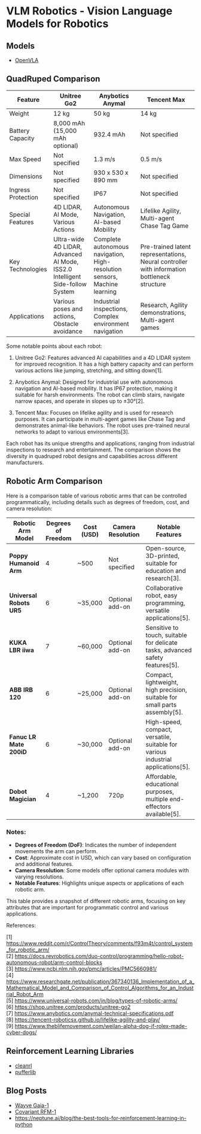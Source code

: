 # VLM Robotics - Vision Language Models for Robotics

## Models
- [OpenVLA](https://openvla.github.io/)


## QuadRuped Comparison


| Feature | Unitree Go2 | Anybotics Anymal | Tencent Max |
|---------|-------------|-------------------|-------------|
| Weight | 12 kg | 50 kg | 14 kg |
| Battery Capacity | 8,000 mAh (15,000 mAh optional) | 932.4 mAh | Not specified |
| Max Speed | Not specified | 1.3 m/s | 0.5 m/s |
| Dimensions | Not specified | 930 x 530 x 890 mm | Not specified |
| Ingress Protection | Not specified | IP67 | Not specified |
| Special Features | 4D LIDAR, AI Mode, Various Actions | Autonomous Navigation, AI-based Mobility | Lifelike Agility, Multi-agent Chase Tag Game |
| Key Technologies | Ultra-wide 4D LIDAR, Advanced AI Mode, ISS2.0 Intelligent Side-follow System | Complete autonomous navigation, High-resolution sensors, Machine learning | Pre-trained latent representations, Neural controller with information bottleneck structure |
| Applications | Various poses and actions, Obstacle avoidance | Industrial inspections, Complex environment navigation | Research, Agility demonstrations, Multi-agent games |

Some notable points about each robot:

1. Unitree Go2: Features advanced AI capabilities and a 4D LIDAR system for improved recognition. It has a high battery capacity and can perform various actions like jumping, stretching, and sitting down[1].

2. Anybotics Anymal: Designed for industrial use with autonomous navigation and AI-based mobility. It has IP67 protection, making it suitable for harsh environments. The robot can climb stairs, navigate narrow spaces, and operate in slopes up to ±30°[2].

3. Tencent Max: Focuses on lifelike agility and is used for research purposes. It can participate in multi-agent games like Chase Tag and demonstrates animal-like behaviors. The robot uses pre-trained neural networks to adapt to various environments[3].

Each robot has its unique strengths and applications, ranging from industrial inspections to research and entertainment. The comparison shows the diversity in quadruped robot designs and capabilities across different manufacturers.


## Robotic Arm Comparison

Here is a comparison table of various robotic arms that can be controlled programmatically, including details such as degrees of freedom, cost, and camera resolution:

| Robotic Arm Model          | Degrees of Freedom | Cost (USD) | Camera Resolution | Notable Features                                                                 |
|----------------------------|--------------------|------------|-------------------|----------------------------------------------------------------------------------|
| **Poppy Humanoid Arm**     | 4                  | ~500       | Not specified     | Open-source, 3D-printed, suitable for education and research[3].                 |
| **Universal Robots UR5**   | 6                  | ~35,000    | Optional add-on   | Collaborative robot, easy programming, versatile applications[5].                |
| **KUKA LBR iiwa**          | 7                  | ~60,000    | Optional add-on   | Sensitive to touch, suitable for delicate tasks, advanced safety features[5].    |
| **ABB IRB 120**            | 6                  | ~25,000    | Optional add-on   | Compact, lightweight, high precision, suitable for small parts assembly[5].      |
| **Fanuc LR Mate 200iD**    | 6                  | ~30,000    | Optional add-on   | High-speed, compact, versatile, suitable for various industrial applications[5]. |
| **Dobot Magician**         | 4                  | ~1,200     | 720p              | Affordable, educational purposes, multiple end-effectors available[5].           |

### Notes:
- **Degrees of Freedom (DoF)**: Indicates the number of independent movements the arm can perform.  
- **Cost**: Approximate cost in USD, which can vary based on configuration and additional features.  
- **Camera Resolution**: Some models offer optional camera modules with varying resolutions.  
- **Notable Features**: Highlights unique aspects or applications of each robotic arm.  

This table provides a snapshot of different robotic arms, focusing on key attributes that are important for programmatic control and various applications.

References:

[1] https://www.reddit.com/r/ControlTheory/comments/f93m4t/control_system_for_robotic_arm/  
[2] https://docs.revrobotics.com/duo-control/programming/hello-robot-autonomous-robot/arm-control-blocks  
[3] https://www.ncbi.nlm.nih.gov/pmc/articles/PMC5660981/  
[4] https://www.researchgate.net/publication/367340136_Implementation_of_a_Mathematical_Model_and_Comparison_of_Control_Algorithms_for_an_Industrial_Robot_Arm  
[5] https://www.universal-robots.com/in/blog/types-of-robotic-arms/  
[6] https://shop.unitree.com/products/unitree-go2  
[7] https://www.anybotics.com/anymal-technical-specifications.pdf  
[8] https://tencent-roboticsx.github.io/lifelike-agility-and-play/  
[9] https://www.theblifemovement.com/weilan-alpha-dog-if-rolex-made-cyber-dogs/  

## Reinforcement Learning Libraries
- [cleanrl](https://github.com/vwxyzjn/cleanrl)
- [pufferlib](https://github.com/PufferAI/PufferLib)

## Blog Posts
- [Wayve Gaia-1](https://wayve.ai/thinking/introducing-gaia1/)
- [Covariant RFM-1](https://covariant.ai/insights/introducing-rfm-1-giving-robots-human-like-reasoning-capabilities/)
- https://neptune.ai/blog/the-best-tools-for-reinforcement-learning-in-python
